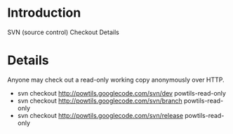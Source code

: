 # Introduction #

SVN (source control) Checkout Details

# Details #

Anyone may check out a read-only working copy anonymously over HTTP.
  * svn checkout http://powtils.googlecode.com/svn/dev powtils-read-only
  * svn checkout http://powtils.googlecode.com/svn/branch powtils-read-only
  * svn checkout http://powtils.googlecode.com/svn/release powtils-read-only